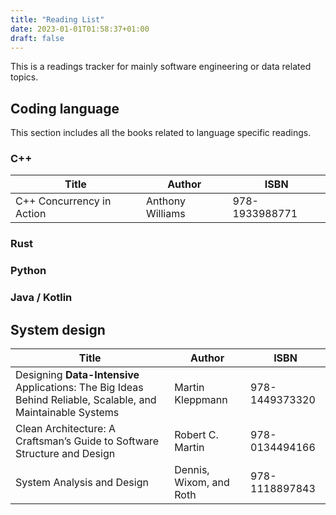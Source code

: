 ```yaml
---
title: "Reading List"
date: 2023-01-01T01:58:37+01:00
draft: false
---
```


This is a readings tracker for mainly software engineering or data related topics.

## Coding language

This section includes all the books related to language specific readings.

### C++
| Title      | Author |  ISBN |
| ----------- | ----------- |----------- |
| C++ Concurrency in Action |  Anthony Williams | 978-1933988771 | 
### Rust

### Python

### Java / Kotlin

## System design

| Title      | Author |  ISBN |
| ----------- | ----------- |----------- |
| Designing **Data-Intensive** Applications: The Big Ideas Behind Reliable, Scalable, and Maintainable Systems      | Martin Kleppmann       |978-1449373320       |
| Clean Architecture: A Craftsman’s Guide to Software Structure and Design  | Robert C. Martin        |978-0134494166        |
| System Analysis and Design | Dennis, Wixom, and Roth | 978-1118897843 |